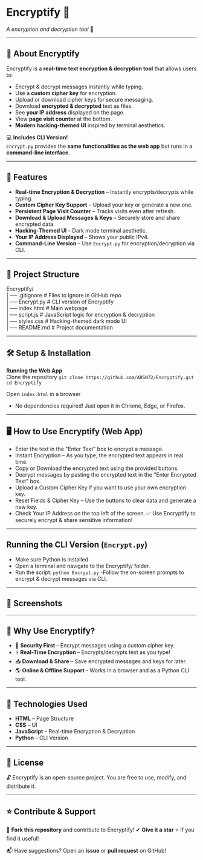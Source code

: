 # Encryptify 🔐  
*A encryption and decryption tool* 🚀  

---

## 📌 About Encryptify  
Encryptify is a **real-time text encryption & decryption tool** that allows users to:  
-  Encrypt & decrypt messages instantly while typing.  
-  Use a **custom cipher key** for encryption.  
-  Upload or download cipher keys for secure messaging.  
-  Download **encrypted & decrypted** text as files.  
-  See **your IP address** displayed on the page.  
-  View **page visit counter** at the bottom.  
-  **Modern hacking-themed UI** inspired by terminal aesthetics.  

💻 **Includes CLI Version!**  
 `Encrypt.py` provides the **same functionalities as the web app** but runs in a **command-line interface**.

---

## 🚀 Features  
-  **Real-time Encryption & Decryption** – Instantly encrypts/decrypts while typing.  
-  **Custom Cipher Key Support** – Upload your key or generate a new one.  
-  **Persistent Page Visit Counter** – Tracks visits even after refresh.  
-  **Download & Upload Messages & Keys** – Securely store and share encrypted data.  
-  **Hacking-Themed UI** – Dark mode terminal aesthetic.  
-  **Your IP Address Displayed** – Shows your public IPv4.  
-  **Command-Line Version** – Use `Encrypt.py` for encryption/decryption via CLI.

---

## 📂 Project Structure  

Encryptify/ <br>
│── .gitignore      # Files to ignore in GitHub repo <br>
│── Encrypt.py      # CLI version of Encryptify <br>
│── index.html      # Main webpage <br>
│── script.js       # JavaScript logic for encryption & decryption <br>
│── styles.css      # Hacking-themed dark mode UI <br>
│── README.md       # Project documentation <br>

---

## 🛠️ Setup & Installation
 <b>Running the Web App</b> <br>
Clone the repository
`git clone https://github.com/ARSN72/Encryptify.git `<br>
`cd Encryptify`

Open `index.html` in a browser<br>
-  No dependencies required! Just open it in Chrome, Edge, or Firefox.

---

## 🖥️ How to Use Encryptify (Web App)
- Enter the text in the "Enter Text" box to encrypt a message.
- Instant Encryption – As you type, the encrypted text appears in real time.
- Copy or Download the encrypted text using the provided buttons.
- Decrypt messages by pasting the encrypted text in the "Enter Encrypted Text" box.
- Upload a Custom Cipher Key if you want to use your own encryption key.
- Reset Fields & Cipher Key – Use the buttons to clear data and generate a new key.
- Check Your IP Address on the top left of the screen.
✅ Use Encryptify to securely encrypt & share sensitive information!

---

## Running the CLI Version (`Encrypt.py`)
- Make sure Python is installed
- Open a terminal and navigate to the Encryptify/ folder.
- Run the script:
`python Encrypt.py`
-Follow the on-screen prompts to encrypt & decrypt messages via CLI.

---

## 📸 Screenshots 


---

## 📌 Why Use Encryptify?
- 🔐 <b>Security First </b> – Encrypt messages using a custom cipher key.
- ⚡ <b>Real-Time Encryption </b> – Encrypts/decrypts text as you type!
- 📥 <b>Download & Share </b> – Save encrypted messages and keys for later.
- 🌎 <b>Online & Offline Support </b> – Works in a browser and as a Python CLI tool.

---
## 📌 Technologies Used
- <b>HTML</b> – Page Structure
- <b>CSS</b> –  UI
- <b>JavaScript</b> – Real-time Encryption & Decryption
- <b>Python</b> – CLI Version

---

## 📜 License
🔓 Encryptify is an open-source project. You are free to use, modify, and distribute it.

---

## ⭐ Contribute & Support
🚀 <b>Fork this repository</b> and contribute to Encryptify!
✔ <b>Give it a star</b> ⭐ if you find it useful!

📬 Have suggestions? Open an <b>issue</b> or <b>pull request</b> on GitHub!
